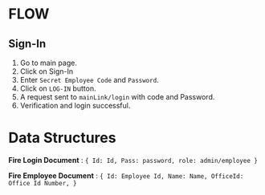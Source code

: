 # FLOW

## **Sign-In**

1. Go to main page.
2. Click on Sign-In
3. Enter `Secret Employee Code` and `Password`.
4. Click on `LOG-IN` button.
5. A request sent to `mainLink/login` with code and Password.
6. Verification and login successful.

# Data Structures

**Fire Login Document** : `{ Id: Id, Pass: password, role: admin/employee }`

**Fire Employee Document** : `{ Id: Employee Id, Name: Name, OfficeId: Office Id Number, }`
